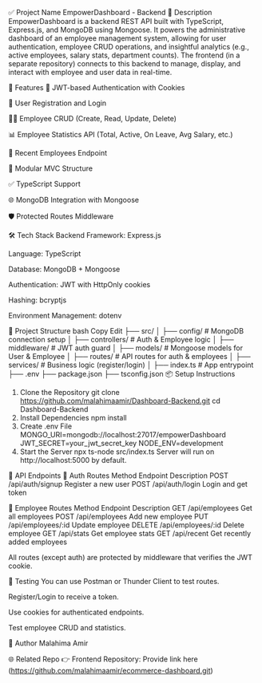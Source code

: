 ✅ Project Name
EmpowerDashboard - Backend
📄 Description
EmpowerDashboard is a backend REST API built with TypeScript, Express.js, and MongoDB using Mongoose. It powers the administrative dashboard of an employee management system, allowing for user authentication, employee CRUD operations, and insightful analytics (e.g., active employees, salary stats, department counts).
The frontend (in a separate repository) connects to this backend to manage, display, and interact with employee and user data in real-time.

🚀 Features
🔐 JWT-based Authentication with Cookies

👥 User Registration and Login

👩‍💼 Employee CRUD (Create, Read, Update, Delete)

📊 Employee Statistics API (Total, Active, On Leave, Avg Salary, etc.)

📅 Recent Employees Endpoint

📁 Modular MVC Structure

✅ TypeScript Support

🌐 MongoDB Integration with Mongoose

🛡️ Protected Routes Middleware

🛠️ Tech Stack
Backend Framework: Express.js

Language: TypeScript

Database: MongoDB + Mongoose

Authentication: JWT with HttpOnly cookies

Hashing: bcryptjs

Environment Management: dotenv

📁 Project Structure
bash
Copy
Edit
├── src/
│   ├── config/             # MongoDB connection setup
│   ├── controllers/        # Auth & Employee logic
│   ├── middleware/         # JWT auth guard
│   ├── models/             # Mongoose models for User & Employee
│   ├── routes/             # API routes for auth & employees
│   ├── services/           # Business logic (register/login)
│   ├── index.ts            # App entrypoint
├── .env
├── package.json
├── tsconfig.json
📦 Setup Instructions
1. Clone the Repository
git clone https://github.com/malahimaamir/Dashboard-Backend.git
cd Dashboard-Backend
2. Install Dependencies
npm install
3. Create .env File
MONGO_URI=mongodb://localhost:27017/empowerDashboard
JWT_SECRET=your_jwt_secret_key
NODE_ENV=development
4. Start the Server
npx ts-node src/index.ts
Server will run on http://localhost:5000 by default.

📡 API Endpoints
📌 Auth Routes
Method	Endpoint	Description
POST	/api/auth/signup	Register a new user
POST	/api/auth/login	Login and get token

📌 Employee Routes
Method	Endpoint	Description
GET	/api/employees	Get all employees
POST	/api/employees	Add new employee
PUT	/api/employees/:id	Update employee
DELETE	/api/employees/:id	Delete employee
GET	/api/stats	Get employee stats
GET	/api/recent	Get recently added employees

All routes (except auth) are protected by middleware that verifies the JWT cookie.

🧪 Testing
You can use Postman or Thunder Client to test routes.

Register/Login to receive a token.

Use cookies for authenticated endpoints.

Test employee CRUD and statistics.

🧠 Author
Malahima Amir

🌐 Related Repo
👉 Frontend Repository: Provide link here (https://github.com/malahimaamir/ecommerce-dashboard.git)
